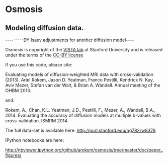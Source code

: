 # Osmosis
## Modeling diffusion data. 
---------DY Isaev adjustments for another diffusion model----


Osmosis is copyright of the [VISTA lab](http://white.stanford.edu/) at Stanford
University and is released under the terms of the [CC-BY license](http://creativecommons.org/licenses/by-sa/3.0/)

If you use this code, please cite:

Evaluating models of diffusion-weighted MRI data with cross-validation
(2013). Ariel Rokem, Jason D. Yeatman, Franco Pestilli, Kendrick N. Kay, Aviv
Mezer, Stefan van der Walt, & Brian A. Wandell. Annual meeting of the OHBM 2013.

and: 

Rokem, A., Chan, K.L. Yeatman, J.D., Pestilli, F., Mezer, A., Wandell, B.A., 2014. Evaluating the accuracy of diffusion models at multiple b-values with cross-validation. ISMRM 2014.

The full data-set is available here: http://purl.stanford.edu/ng782rw8378

IPython notebooks are here:

http://nbviewer.ipython.org/github/arokem/osmosis/tree/master/doc/paper_figures/
